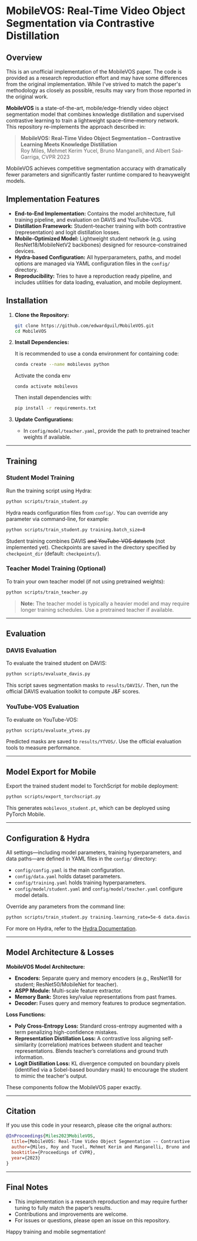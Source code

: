 # MobileVOS: Real-Time Video Object Segmentation via Contrastive Distillation

## Overview
This is an unofficial implementation of the MobileVOS paper. The code is provided as a research reproduction effort and may have some differences from the original implementation. While I've strived to match the paper's methodology as closely as possible, results may vary from those reported in the original work.

**MobileVOS** is a state-of-the-art, mobile/edge-friendly video object segmentation model that combines knowledge distillation and supervised contrastive learning to train a lightweight space–time–memory network. This repository re-implements the approach described in:

> **MobileVOS: Real-Time Video Object Segmentation – Contrastive Learning Meets Knowledge Distillation**  
> Roy Miles, Mehmet Kerim Yucel, Bruno Manganelli, and Albert Saá-Garriga, CVPR 2023

MobileVOS achieves competitive segmentation accuracy with dramatically fewer parameters and significantly faster runtime compared to heavyweight models.

## Implementation Features

- **End-to-End Implementation:** Contains the model architecture, full training pipeline, and evaluation on DAVIS and YouTube-VOS.
- **Distillation Framework:** Student–teacher training with both contrastive (representation) and logit distillation losses.
- **Mobile-Optimized Model:** Lightweight student network (e.g. using ResNet18/MobileNetV2 backbones) designed for resource-constrained devices.
- **Hydra-based Configuration:** All hyperparameters, paths, and model options are managed via YAML configuration files in the `config/` directory.
- **Reproducibility:** Tries to have a reproduction ready pipeline, and includes utilities for data loading, evaluation, and mobile deployment.

## Installation

1. **Clone the Repository:**

   ```bash
   git clone https://github.com/edwardguil/MobileVOS.git
   cd MobileVOS
   ```

2. **Install Dependencies:**

   It is recommended to use a conda environment for containing code:
   ```bash
   conda create --name mobilevos python
   ```
   Activate the conda env
   ```
   conda activate mobilevos
   ```
   Then install dependencies with:
   ```bash
   pip install -r requirements.txt
   ```

3. **Update Configurations:**
   - In `config/model/teacher.yaml`, provide the path to pretrained teacher weights if available.

---

## Training

### Student Model Training

Run the training script using Hydra:

```bash
python scripts/train_student.py
```

Hydra reads configuration files from `config/`. You can override any parameter via command-line, for example:

```bash
python scripts/train_student.py training.batch_size=8
```

Student training combines DAVIS ~~and YouTube-VOS datasets~~ (not implemented yet). Checkpoints are saved in the directory specified by `checkpoint_dir` (default: `checkpoints/`).

### Teacher Model Training (Optional)

To train your own teacher model (if not using pretrained weights):

```bash
python scripts/train_teacher.py
```

> **Note:** The teacher model is typically a heavier model and may require longer training schedules. Use a pretrained teacher if available.

---

## Evaluation

### DAVIS Evaluation

To evaluate the trained student on DAVIS:

```bash
python scripts/evaluate_davis.py
```

This script saves segmentation masks to `results/DAVIS/`. Then, run the official DAVIS evaluation toolkit to compute J&F scores.

### YouTube-VOS Evaluation

To evaluate on YouTube-VOS:

```bash
python scripts/evaluate_ytvos.py
```

Predicted masks are saved to `results/YTVOS/`. Use the official evaluation tools to measure performance.

---

## Model Export for Mobile

Export the trained student model to TorchScript for mobile deployment:

```bash
python scripts/export_torchscript.py
```

This generates `mobilevos_student.pt`, which can be deployed using PyTorch Mobile.

---

## Configuration & Hydra

All settings—including model parameters, training hyperparameters, and data paths—are defined in YAML files in the `config/` directory:
- `config/config.yaml` is the main configuration.
- `config/data.yaml` holds dataset parameters.
- `config/training.yaml` holds training hyperparameters.
- `config/model/student.yaml` and `config/model/teacher.yaml` configure model details.

Override any parameters from the command line:

```bash
python scripts/train_student.py training.learning_rate=5e-6 data.davis.root="/new/path/to/DAVIS"
```

For more on Hydra, refer to the [Hydra Documentation](https://hydra.cc/docs/intro/).

---

## Model Architecture & Losses

**MobileVOS Model Architecture:**
- **Encoders:** Separate query and memory encoders (e.g., ResNet18 for student; ResNet50/MobileNet for teacher).
- **ASPP Module:** Multi-scale feature extractor.
- **Memory Bank:** Stores key/value representations from past frames.
- **Decoder:** Fuses query and memory features to produce segmentation.
  
**Loss Functions:**
- **Poly Cross-Entropy Loss:** Standard cross-entropy augmented with a term penalizing high-confidence mistakes.
- **Representation Distillation Loss:** A contrastive loss aligning self-similarity (correlation) matrices between student and teacher representations. Blends teacher’s correlations and ground truth information.
- **Logit Distillation Loss:** KL divergence computed on boundary pixels (identified via a Sobel-based boundary mask) to encourage the student to mimic the teacher's output.

These components follow the MobileVOS paper exactly.

---

## Citation

If you use this code in your research, please cite the orignal authors:

```bibtex
@InProceedings{Miles2023MobileVOS,
  title={MobileVOS: Real-Time Video Object Segmentation -- Contrastive Learning Meets Knowledge Distillation},
  author={Miles, Roy and Yucel, Mehmet Kerim and Manganelli, Bruno and Sa{\'a}-Garriga, Albert},
  booktitle={Proceedings of CVPR},
  year={2023}
}
```

---

## Final Notes

- This implementation is a research reproduction and may require further tuning to fully match the paper’s results.
- Contributions and improvements are welcome.
- For issues or questions, please open an issue on this repository.

Happy training and mobile segmentation!